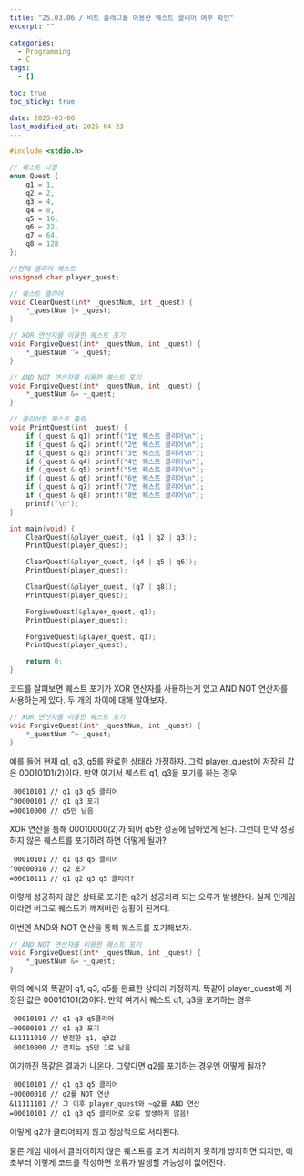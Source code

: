 ```yaml
---
title: "25.03.06 / 비트 플래그를 이용한 퀘스트 클리어 여부 확인"
excerpt: ""

categories:
  - Programming
  - C
tags:
  - []

toc: true
toc_sticky: true

date: 2025-03-06
last_modified_at: 2025-04-23
---
```


```c
#include <stdio.h>

// 퀘스트 나열
enum Quest {
	q1 = 1,
	q2 = 2,
	q3 = 4,
	q4 = 8,
	q5 = 16,
	q6 = 32,
	q7 = 64,
	q8 = 128
};

//현재 클리어 퀘스트
unsigned char player_quest;

// 퀘스트 클리어
void ClearQuest(int* _questNum, int _quest) {
	*_questNum |= _quest;
}

// XOR 연산자를 이용한 퀘스트 포기
void ForgiveQuest(int* _questNum, int _quest) {
	*_questNum ^= _quest;
}

// AND NOT 연산자를 이용한 퀘스트 포기
void ForgiveQuest(int* _questNum, int _quest) {
	*_questNum &= ~_quest;
}

// 클리어한 퀘스트 출력
void PrintQuest(int _quest) {
	if (_quest & q1) printf("1번 퀘스트 클리어\n");
	if (_quest & q2) printf("2번 퀘스트 클리어\n");
	if (_quest & q3) printf("3번 퀘스트 클리어\n");
	if (_quest & q4) printf("4번 퀘스트 클리어\n");
	if (_quest & q5) printf("5번 퀘스트 클리어\n");
	if (_quest & q6) printf("6번 퀘스트 클리어\n");
	if (_quest & q7) printf("7번 퀘스트 클리어\n");
	if (_quest & q8) printf("8번 퀘스트 클리어\n");
	printf("\n");
}

int main(void) {
	ClearQuest(&player_quest, (q1 | q2 | q3));
	PrintQuest(player_quest);

	ClearQuest(&player_quest, (q4 | q5 | q6));
	PrintQuest(player_quest);

	ClearQuest(&player_quest, (q7 | q8));
	PrintQuest(player_quest);

	ForgiveQuest(&player_quest, q1);
	PrintQuest(player_quest);

	ForgiveQuest(&player_quest, q1);
	PrintQuest(player_quest);

	return 0;
}
```

코드를 살펴보면 퀘스트 포기가 XOR 연산자를 사용하는게 있고 AND NOT 연산자를 사용하는게 있다. 두 개의 차이에 대해 알아보자.

```c
// XOR 연산자를 이용한 퀘스트 포기
void ForgiveQuest(int* _questNum, int _quest) {
	*_questNum ^= _quest;
}
```

예를 들어 현재 q1, q3, q5를 완료한 상태라 가정하자. 그럼 player_quest에 저장된 값은 00010101(2)이다. 만약 여기서 퀘스트 q1, q3을 포기를 하는 경우

```
 00010101 // q1 q3 q5 클리어
^00000101 // q1 q3 포기
=00010000 // q5만 남음
```

XOR 연산을 통해 00010000(2)가 되어 q5만 성공에 남아있게 된다. 그런데 만약 성공하지 않은 퀘스트를 포기하려 하면 어떻게 될까?

```
 00010101 // q1 q3 q5 클리어
^00000010 // q2 포기
=00010111 // q1 q2 q3 q5 클리어?
```

이렇게 성공하지 않은 상태로 포기한 q2가 성공처리 되는 오류가 발생한다. 실제 인게임이라면 버그로 퀘스트가 깨져버린 상황이 된거다.

이번엔 AND와 NOT 연산을 통해 퀘스트를 포기해보자.

```c
// AND NOT 연산자를 이용한 퀘스트 포기
void ForgiveQuest(int* _questNum, int _quest) {
	*_questNum &= ~_quest;
}
```

위의 예시와 똑같이 q1, q3, q5를 완료한 상태라 가정하자. 똑같이 player_quest에 저장된 값은 00010101(2)이다. 만약 여기서 퀘스트 q1, q3을 포기하는 경우

```
 00010101 // q1 q3 q5클리어
~00000101 // q1 q3 포기
&11111010 // 반전한 q1, q3값
 00010000 // 겹치는 q5만 1로 남음
```

여기까진 똑같은 결과가 나온다. 그렇다면 q2를 포기하는 경우엔 어떻게 될까?

```
 00010101 // q1 q3 q5 클리어
~00000010 // q2를 NOT 연산
&11111101 // 그 이후 player_quest와 ~q2를 AND 연산
=00010101 // q1 q3 q5 클리어로 오류 발생하지 않음!
```

이렇게 q2가 클리어되지 않고 정상적으로 처리된다.

물론 게임 내에서 클리어하지 않은 퀘스트를 포기 처리하지 못하게 방지하면 되지만, 애초부터 이렇게 코드를 작성하면 오류가 발생할 가능성이 없어진다.

